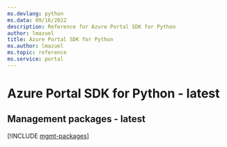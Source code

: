 ```yaml
---
ms.devlang: python
ms.data: 09/16/2022
description: Reference for Azure Portal SDK for Python
author: lmazuel
title: Azure Portal SDK for Python
ms.author: lmazuel
ms.topic: reference
ms.service: portal
---
```

# Azure Portal SDK for Python - latest

## Management packages - latest
[!INCLUDE [mgmt-packages](portal-mgmt-index.md)]